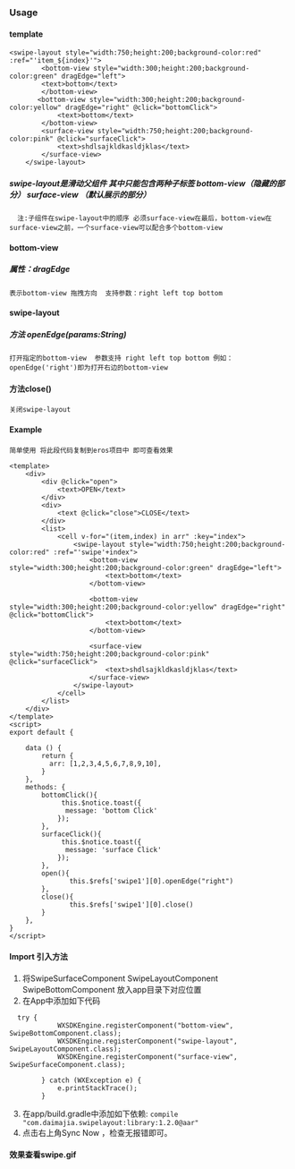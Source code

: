 ### Usage
#### template
 
```
<swipe-layout style="width:750;height:200;background-color:red" :ref="'item_${index}'">
        <bottom-view style="width:300;height:200;background-color:green" dragEdge="left">
        <text>bottom</text>
        </bottom-view>
       <bottom-view style="width:300;height:200;background-color:yellow" dragEdge="right" @click="bottomClick">
            <text>bottom</text>
        </bottom-view>
        <surface-view style="width:750;height:200;background-color:pink" @click="surfaceClick">
            <text>shdlsajkldkasldjklas</text>
        </surface-view>
    </swipe-layout>
```
##### swipe-layout是滑动父组件 其中只能包含两种子标签  bottom-view（隐藏的部分） surface-view （默认展示的部分）
      注:子组件在swipe-layout中的顺序 必须surface-view在最后，bottom-view在surface-view之前，一个surface-view可以配合多个bottom-view

#### bottom-view
##### 属性：dragEdge 
    表示bottom-view 拖拽方向  支持参数：right left top bottom

#### swipe-layout
##### 方法 openEdge(params:String)  
    打开指定的bottom-view  参数支持 right left top bottom 例如：openEdge('right')即为打开右边的bottom-view
#### 方法close() 
    关闭swipe-layout

#### Example 
    简单使用 将此段代码复制到eros项目中 即可查看效果
```
<template>
    <div>
        <div @click="open">
            <text>OPEN</text>
        </div>
        <div>
            <text @click="close">CLOSE</text>
        </div>
        <list>
            <cell v-for="(item,index) in arr" :key="index">
                <swipe-layout style="width:750;height:200;background-color:red" :ref="'swipe'+index">
                    <bottom-view style="width:300;height:200;background-color:green" dragEdge="left">
                        <text>bottom</text>
                    </bottom-view>

                    <bottom-view style="width:300;height:200;background-color:yellow" dragEdge="right" @click="bottomClick">
                        <text>bottom</text>
                    </bottom-view>

                    <surface-view style="width:750;height:200;background-color:pink" @click="surfaceClick">
                        <text>shdlsajkldkasldjklas</text>
                    </surface-view>
                </swipe-layout>
            </cell>
        </list>    
    </div>
</template>
<script>
export default {

    data () {
        return {
          arr: [1,2,3,4,5,6,7,8,9,10],
        }
    },
    methods: {
        bottomClick(){
             this.$notice.toast({
              message: 'bottom Click'
            });
        },
        surfaceClick(){
             this.$notice.toast({
              message: 'surface Click'
            });
        },
        open(){
               this.$refs['swipe1'][0].openEdge("right")
        },
        close(){
               this.$refs['swipe1'][0].close()
        }
    },
}
</script>
```
#### Import 引入方法
1. 将SwipeSurfaceComponent SwipeLayoutComponent SwipeBottomComponent 放入app目录下对应位置
2. 在App中添加如下代码
```
  try {
            WXSDKEngine.registerComponent("bottom-view", SwipeBottomComponent.class);
            WXSDKEngine.registerComponent("swipe-layout", SwipeLayoutComponent.class);
            WXSDKEngine.registerComponent("surface-view", SwipeSurfaceComponent.class);

        } catch (WXException e) {
            e.printStackTrace();
        }
```
3. 在app/build.gradle中添加如下依赖:
`compile "com.daimajia.swipelayout:library:1.2.0@aar"`
4. 点击右上角Sync Now ，检查无报错即可。

#### 效果查看swipe.gif
